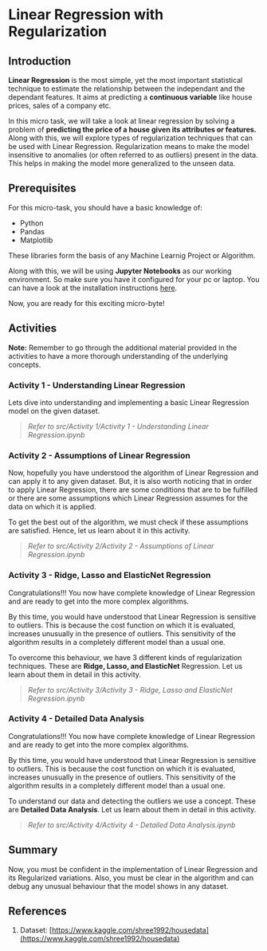 # Linear Regression with Regularization

## Introduction

**Linear Regression** is the most simple, yet the most important statistical technique to estimate the relationship between the independant and the dependant features. It aims at predicting a **continuous variable** like house prices, sales of a company etc.<br>

In this micro task, we will take a look at linear regression by solving a problem of **predicting the price of a house given its attributes or features.** Along with this, we will explore types of regularization techniques that can be used with Linear Regression. Regularization means to make the model insensitive to anomalies (or often referred to as outliers) present in the data. This helps in making the model more generalized to the unseen data.

## Prerequisites

For this micro-task, you should have a basic knowledge of:
* Python
* Pandas
* Matplotlib

These libraries form the basis of any Machine Learnig Project or Algorithm.

Along with this, we will be using **Jupyter Notebooks** as our working environment. So make sure you have it configured for your pc or laptop. You can have a look at the installation instructions [here](https://test-jupyter.readthedocs.io/en/latest/install.html).

Now, you are ready for this exciting micro-byte!

## Activities

**Note:** Remember to go through the additional material provided in the activities to have a more thorough understanding of the underlying concepts.

### Activity 1 - Understanding Linear Regression

Lets dive into understanding and implementing a basic Linear Regression model on the given dataset. 

> *Refer to src/Activity 1/Activity 1 - Understanding Linear Regression.ipynb*

### Activity 2 - Assumptions of Linear Regression

Now, hopefully you have understood the algorithm of Linear Regression and can apply it to any given dataset. But, it is also worth noticing that in order to apply Linear Regression, there are some conditions that are to be fulfilled or there are some assumptions which Linear Regression assumes for the data on which it is applied.

To get the best out of the algorithm, we must check if these assumptions are satisfied. Hence, let us learn about it in this activity.

> *Refer to src/Activity 2/Activity 2 - Assumptions of Linear Regression.ipynb*

### Activity 3 - Ridge, Lasso and ElasticNet Regression

Congratulations!!! You now have complete knowledge of Linear Regression and are ready to get into the more complex algorithms.

By this time, you would have understood that Linear Regression is sensitive to outliers. This is because the cost function on which it is evaluated, increases unusually in the presence of outliers. This sensitivity of the algorithm results in a completely different model than a usual one.

To overcome this behaviour, we have 3 different kinds of regularization techniques. These are **Ridge, Lasso, and ElasticNet** Regression. Let us learn about them in detail in this activity.

> *Refer to src/Activity 3/Activity 3 - Ridge, Lasso and ElasticNet Regression.ipynb*

### Activity 4 - Detailed Data Analysis

Congratulations!!! You now have complete knowledge of Linear Regression and are ready to get into the more complex algorithms.

By this time, you would have understood that Linear Regression is sensitive to outliers. This is because the cost function on which it is evaluated, increases unusually in the presence of outliers. This sensitivity of the algorithm results in a completely different model than a usual one.

To understand our data and detecting the outliers we use a concept. These are **Detailed Data Analysis**. Let us learn about them in detail in this activity.

> *Refer to src/Activity 4/Activity 4 - Detailed Data Analysis.ipynb*

## Summary

Now, you must be confident in the implementation of Linear Regression and its Regularized variations. Also, you must be clear in the algorithm and can debug any unusual behaviour that the model shows in any dataset.

## References

1. Dataset: [https://www.kaggle.com/shree1992/housedata](https://www.kaggle.com/shree1992/housedata)